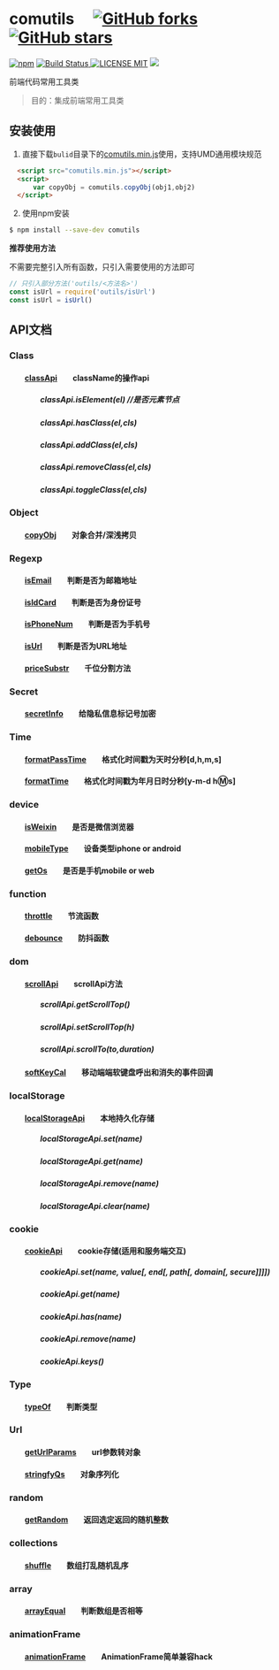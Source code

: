 # comutils &emsp;[![GitHub forks](https://img.shields.io/github/forks/zhangkun-Jser/spanner.js.svg?style=social&label=Fork)](https://www.npmjs.com/package/comutils)[![GitHub stars](https://img.shields.io/github/stars/zhangkun-Jser/spanner.js.svg?style=social&label=Stars)](https://www.npmjs.com/package/comutils)
[![npm](https://img.shields.io/npm/dw/zhangkun-Jser/spanner.js.svg)]()
[![Build Status](https://img.shields.io/appveyor/ci/gruntjs/grunt/master.svg) ![LICENSE MIT](https://img.shields.io/npm/l/express.svg)](https://www.npmjs.com/package/comutils) ![](https://img.shields.io/npm/v/comutils.svg)

 
前端代码常用工具类  

> 目的：集成前端常用工具类

## 安装使用

1. 直接下载`bulid`目录下的[comutils.min.js](https://github.com/zhangkun-Jser/spanner.js/blob/master/build/comutils.min.js)使用，支持UMD通用模块规范  

``` html
  <script src="comutils.min.js"></script>
  <script>
      var copyObj = comutils.copyObj(obj1,obj2)
  </script>
```

2. 使用npm安装
``` bash
$ npm install --save-dev comutils
```

**推荐使用方法**  

不需要完整引入所有函数，只引入需要使用的方法即可
``` javascript
// 只引入部分方法('outils/<方法名>')
const isUrl = require('outils/isUrl')
const isUrl = isUrl()
```

## API文档
### Class
#### &emsp;&emsp;[classApi][classApi]&emsp;&emsp;className的操作api
##### &emsp;&emsp;&emsp;&emsp;classApi.isElement(el) //是否元素节点
##### &emsp;&emsp;&emsp;&emsp;classApi.hasClass(el,cls)
##### &emsp;&emsp;&emsp;&emsp;classApi.addClass(el,cls)
##### &emsp;&emsp;&emsp;&emsp;classApi.removeClass(el,cls)
##### &emsp;&emsp;&emsp;&emsp;classApi.toggleClass(el,cls)

### Object  
#### &emsp;&emsp;[copyObj][copyObj]&emsp;&emsp;对象合并/深浅拷贝

### Regexp  
#### &emsp;&emsp;[isEmail][isEmail]&emsp;&emsp;判断是否为邮箱地址 
#### &emsp;&emsp;[isIdCard][isIdCard]&emsp;&emsp;判断是否为身份证号
#### &emsp;&emsp;[isPhoneNum][isPhoneNum]&emsp;&emsp;判断是否为手机号  
#### &emsp;&emsp;[isUrl][isUrl]&emsp;&emsp;判断是否为URL地址
#### &emsp;&emsp;[priceSubstr][priceSubstr]&emsp;&emsp;千位分割方法

### Secret
#### &emsp;&emsp;[secretInfo][secretInfo]&emsp;&emsp;给隐私信息标记号加密

### Time  
#### &emsp;&emsp;[formatPassTime][formatPassTime]&emsp;&emsp;格式化时间戳为天时分秒[d,h,m,s]
#### &emsp;&emsp;[formatTime][formatTime]&emsp;&emsp;格式化时间戳为年月日时分秒[y-m-d h:m:s]

### device  
#### &emsp;&emsp;[isWeixin][isWeixin]&emsp;&emsp;是否是微信浏览器
#### &emsp;&emsp;[mobileType][mobileType]&emsp;&emsp;设备类型iphone or android
#### &emsp;&emsp;[getOs][getOs]&emsp;&emsp;是否是手机mobile or web

### function  
#### &emsp;&emsp;[throttle][throttle]&emsp;&emsp;节流函数
#### &emsp;&emsp;[debounce][debounce]&emsp;&emsp;防抖函数

### dom
#### &emsp;&emsp;[scrollApi][scrollApi]&emsp;&emsp;scrollApi方法
##### &emsp;&emsp;&emsp;&emsp;scrollApi.getScrollTop()
##### &emsp;&emsp;&emsp;&emsp;scrollApi.setScrollTop(h)
##### &emsp;&emsp;&emsp;&emsp;scrollApi.scrollTo(to,duration)
#### &emsp;&emsp;[softKeyCal][softKeyCal]&emsp;&emsp;移动端端软键盘呼出和消失的事件回调

### localStorage
#### &emsp;&emsp;[localStorageApi][localStorageApi]&emsp;&emsp;本地持久化存储
##### &emsp;&emsp;&emsp;&emsp;localStorageApi.set(name)
##### &emsp;&emsp;&emsp;&emsp;localStorageApi.get(name)
##### &emsp;&emsp;&emsp;&emsp;localStorageApi.remove(name)
##### &emsp;&emsp;&emsp;&emsp;localStorageApi.clear(name)

### cookie
#### &emsp;&emsp;[cookieApi][cookieApi]&emsp;&emsp;cookie存储(适用和服务端交互)
##### &emsp;&emsp;&emsp;&emsp;cookieApi.set(name, value[, end[, path[, domain[, secure]]]])
##### &emsp;&emsp;&emsp;&emsp;cookieApi.get(name)
##### &emsp;&emsp;&emsp;&emsp;cookieApi.has(name)
##### &emsp;&emsp;&emsp;&emsp;cookieApi.remove(name)
##### &emsp;&emsp;&emsp;&emsp;cookieApi.keys()

### Type
#### &emsp;&emsp;[typeOf][typeOf]&emsp;&emsp;判断类型

### Url
#### &emsp;&emsp;[getUrlParams][getUrlParams]&emsp;&emsp;url参数转对象
#### &emsp;&emsp;[stringfyQs][stringfyQs]&emsp;&emsp;对象序列化

### random 
#### &emsp;&emsp;[getRandom][getRandom]&emsp;&emsp;返回选定返回的随机整数

### collections 
#### &emsp;&emsp;[shuffle][shuffle]&emsp;&emsp;数组打乱随机乱序

### array 
#### &emsp;&emsp;[arrayEqual][arrayEqual]&emsp;&emsp;判断数组是否相等

### animationFrame 
#### &emsp;&emsp;[animationFrame][animationFrame]&emsp;&emsp;AnimationFrame简单兼容hack

[arrayEqual]:https://github.com/zhangkun-Jser/spanner.js/blob/master/src/arrayEqual.js
[animationFrame]:https://github.com/zhangkun-Jser/spanner.js/blob/master/src/animationFrame/animationFrame.js
[getRandom]:https://github.com/zhangkun-Jser/spanner.js/blob/master/src/random/getRandom.js
[shuffle]:https://github.com/zhangkun-Jser/spanner.js/blob/master/src/collections/shuffle.js
[throttle]:https://github.com/zhangkun-Jser/spanner.js/blob/master/src/function/throttle.js
[debounce]:https://github.com/zhangkun-Jser/spanner.js/blob/master/src/function/debounce.js
[scrollApi]:https://github.com/zhangkun-Jser/spanner.js/blob/master/src/dom/scrollApi.js
[softKeyCal]:https://github.com/zhangkun-Jser/spanner.js/blob/master/src/dom/softKeyCal.js
[isWeixin]:https://github.com/zhangkun-Jser/spanner.js/blob/master/src/device/isWeixin.js
[mobileType]:https://github.com/zhangkun-Jser/spanner.js/blob/master/src/device/mobileType.js
[getOs]:https://github.com/zhangkun-Jser/spanner.js/blob/master/src/device/getOs.js
[secretInfo]:https://github.com/zhangkun-Jser/spanner.js/blob/master/src/secret/secretInfo.js
[typeOf]:https://github.com/zhangkun-Jser/spanner.js/blob/master/src/type/typeOf.js
[classApi]:https://github.com/zhangkun-Jser/spanner.js/blob/master/src/class/classApi.js
[copyObj]:https://github.com/zhangkun-Jser/spanner.js/blob/master/src/object/copyObj.js
[isEmail]:https://github.com/zhangkun-Jser/spanner.js/blob/master/src/regexp/isEmail.js
[isIdCard]:https://github.com/zhangkun-Jser/spanner.js/blob/master/src/regexp/isIdCard.js
[isPhoneNum]:https://github.com/zhangkun-Jser/spanner.js/blob/master/src/regexp/isPhoneNum.js
[isUrl]:https://github.com/zhangkun-Jser/spanner.js/blob/master/src/regexp/isUrl.js
[priceSubstr]:https://github.com/zhangkun-Jser/spanner.js/blob/master/src/regexp/priceSubstr.js
[formatPassTime]:https://github.com/zhangkun-Jser/spanner.js/blob/master/src/time/formatPassTime.js
[formatTime]:https://github.com/zhangkun-Jser/spanner.js/blob/master/src/time/formatTime.js
[getUrlParams]:https://github.com/zhangkun-Jser/spanner.js/blob/master/src/url/getUrlParams.js
[stringfyQs]:https://github.com/zhangkun-Jser/spanner.js/blob/master/src/url/stringfyQs.js
[localStorageApi]:https://github.com/zhangkun-Jser/spanner.js/blob/master/src/stroge/localStorage.js
[cookieApi]:https://github.com/zhangkun-Jser/spanner.js/blob/master/src/cookie/cookie.js

